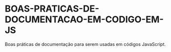 # BOAS-PRATICAS-DE-DOCUMENTACAO-EM-CODIGO-EM-JS
Boas práticas de documentação para serem usadas em códigos JavaScript.
